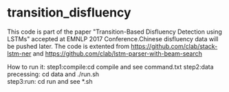 # transition_disfluency
This code is part of the paper "Transition-Based Disfluency Detection using LSTMs" accepted at EMNLP 2017 Conference.Chinese disfluency data will be pushed later.
The code is extented from https://github.com/clab/stack-lstm-ner and https://github.com/clab/lstm-parser-with-beam-search

How to run it:
    step1:compile:cd compile and see command.txt
    step2:data precessing: cd data and ./run.sh              
    step3:run: cd run and see *.sh


